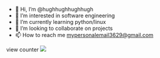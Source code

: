 - 👋 Hi, I’m @hughhughhughhugh
- 👀 I’m interested in software engineering
- 🌱 I’m currently learning python/linux
- 💞️ I’m looking to collaborate on projects
- 📫 How to reach me mypersonalemail3629@gmail.com

view counter
![](https://count.getloli.com/get/@hughhughhughhugh.github.readme)

<!---
hughhughhughhugh/hughhughhughhugh is a ✨ special ✨ repository because its `README.md` (this file) appears on your GitHub profile.
You can click the Preview link to take a look at your changes.
--->
